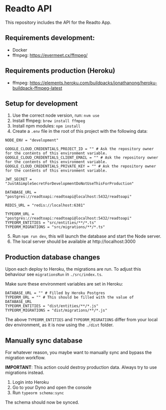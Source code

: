 # Readto API
This repository includes the API for the Readto App.

## Requirements development:
- Docker
- ffmpeg: https://evermeet.cx/ffmpeg/

## Requirements production (Heroku)
- ffmpeg: https://elements.heroku.com/buildpacks/jonathanong/heroku-buildpack-ffmpeg-latest

## Setup for development
1. Use the correct node version, run: `nvm use`
2. Install ffmpeg: `brew install ffmpeg`
3. Install npm modules: `npm install`
4. Create a `.env` file in the root of this project with the following data:
```
NODE_ENV = "development"

GOOGLE_CLOUD_CREDENTIALS_PROJECT_ID = "" # Ask the repository owner for the contents of this environment variable.
GOOGLE_CLOUD_CREDENTIALS_CLIENT_EMAIL = "" # Ask the repository owner for the contents of this environment variable.
GOOGLE_CLOUD_CREDENTIALS_PRIVATE_KEY = "" # Ask the repository owner for the contents of this environment variable.

JWT_SECRET = "JustASimpleSecretForDevelopmentDoNotUseThisForProduction"

DATABASE_URL = "postgres://readtoapi:readtoapi@localhost:5432/readtoapi"

REDIS_URL = "redis://localhost:6381"

TYPEORM_URL = "postgres://readtoapi:readtoapi@localhost:5432/readtoapi"
TYPEORM_ENTITIES = "src/entities/**/*.ts"
TYPEORM_MIGRATIONS = "src/migrations/**/*.ts"
```
5. Run `npm run dev`, this will launch the database and start the Node server.
6. The local server should be available at http://localhost:3000

## Production database changes
Upon each deploy to Heroku, the migrations are run. To adjust this behaviour see `migrationsRun` in `./src/index.ts`.

Make sure these environment variables are set in Heroku:
```
DATABASE_URL = "" # Filled by Heroku Postgres
TYPEORM_URL = "" # This should be filled with the value of DATABASE_URL
TYPEORM_ENTITIES = "dist/entities/**/*.js"
TYPEORM_MIGRATIONS = "dist/migrations/**/*.js"
```

The above `TYPEORM_ENTITIES` and `TYPEORM_MIGRATIONS` differ from your local dev environment, as it is now using the `./dist` folder.

## Manually sync database
For whatever reason, you maybe want to manually sync and bypass the migration workflow. 

**IMPORTANT**: This action could destroy production data. Always try to use migrations instead.

1. Login into Heroku
2. Go to your Dyno and open the console
3. Run `typeorm schema:sync`

The schema should now be synced.
